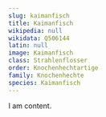```yaml
---
slug: kaimanfisch
title: Kaimanfisch
wikipedia: null
wikidata: Q506144
latin: null
image: Kaimanfisch
class: Strahlenflosser
order: Knochenhechtartige
family: Knochenhechte
species: Kaimanfisch
---
```


I am content.
